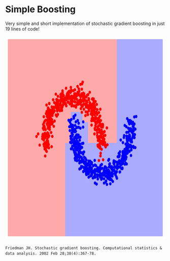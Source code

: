 # Simple Boosting

Very simple and short implementation of stochastic gradient boosting in just 19 lines of code!

<p align="center">
<img height="640" src="sgb.png"/>
</p>

`Friedman JH. Stochastic gradient boosting. Computational statistics & data analysis. 2002 Feb 28;38(4):367-78.`
